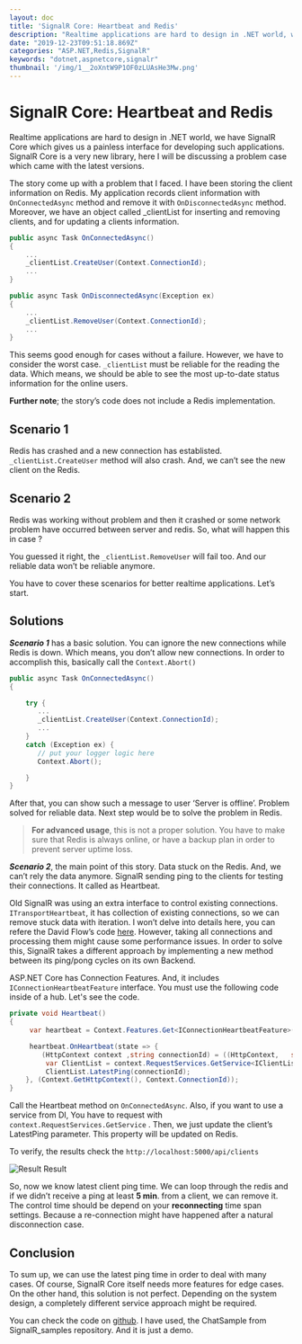 ```yaml
---
layout: doc
title: 'SignalR Core: Heartbeat and Redis'
description: "Realtime applications are hard to design in .NET world, we have SignalR Core which gives us a painless interface for developing such applications. SignalR Core is a very new library, here I will be discussing a problem case which came with the latest versions."
date: "2019-12-23T09:51:18.869Z"
categories: "ASP.NET,Redis,SignalR"
keywords: "dotnet,aspnetcore,signalr"
thumbnail: '/img/1__2oXntW9P1OF0zLUAsHe3Mw.png'
---
```


# SignalR Core: Heartbeat and Redis

Realtime applications are hard to design in .NET world, we have SignalR Core which gives us a painless interface for developing such applications. SignalR Core is a very new library, here I will be discussing a problem case which came with the latest versions.

The story come up with a problem that I faced. I have been storing the client information on Redis. My application records client information with `OnConnectedAsync` method and remove it with `OnDisconnectedAsync` method. Moreover, we have an object called \_clientList for inserting and removing clients, and for updating a clients information.

```csharp
public async Task OnConnectedAsync()  
{  
    ...  
    _clientList.CreateUser(Context.ConnectionId);  
    ...  
}

public async Task OnDisconnectedAsync(Exception ex)  
{  
    ...  
    _clientList.RemoveUser(Context.ConnectionId);  
    ...  
}
```

This seems good enough for cases without a failure. However, we have to consider the worst case. `_clientList` must be reliable for the reading the data. Which means, we should be able to see the most up-to-date status information for the online users.

**Further note**; the story’s code does not include a Redis implementation.

## Scenario 1

Redis has crashed and a new connection has establisted. `_clientList.CreateUser` method will also crash. And, we can’t see the new client on the Redis.

## Scenario 2

Redis was working without problem and then it crashed or some network problem have occurred between server and redis. So, what will happen this in case ?

You guessed it right, the `_clientList.RemoveUser` will fail too. And our reliable data won’t be reliable anymore.

You have to cover these scenarios for better realtime applications. Let’s start.

## Solutions

**_Scenario 1_** has a basic solution. You can ignore the new connections while Redis is down. Which means, you don’t allow new connections. In order to accomplish this, basically call the `Context.Abort()`

```csharp
public async Task OnConnectedAsync()  
{

    try {  
       ...  
       _clientList.CreateUser(Context.ConnectionId);  
       ...  
    }  
    catch (Exception ex) {  
       // put your logger logic here  
       Context.Abort();

    }  
}
```

After that, you can show such a message to user ‘Server is offline’. Problem solved for reliable data. Next step would be to solve the problem in Redis.

> **For advanced usage**, this is not a proper solution. You have to make sure that Redis is always online, or have a backup plan in order to prevent server uptime loss.

**_Scenario 2_**, the main point of this story. Data stuck on the Redis. And, we can’t rely the data anymore. SignalR sending ping to the clients for testing their connections. It called as Heartbeat.

Old SignalR was using an extra interface to control existing connections. `ITransportHeartbeat`, it has collection of existing connections, so we can remove stuck data with iteration. I won’t delve into details here, you can refere the David Flow’s code [here](https://github.com/DamianEdwards/NDCLondon2013/blob/master/UserPresence/PresenceMonitor.cs). However, taking all connections and processing them might cause some performance issues. In order to solve this, SignalR takes a different approach by implementing a new method between its ping/pong cycles on its own Backend.

ASP.NET Core has Connection Features. And, it includes `IConnectionHeartbeatFeature` interface. You must use the following code inside of a hub. Let's see the code.

```csharp
private void Heartbeat()  
{  
     var heartbeat = Context.Features.Get<IConnectionHeartbeatFeature>();

     heartbeat.OnHeartbeat(state => {  
        (HttpContext context ,string connectionId) = ((HttpContext,   string))state;  
         var ClientList = context.RequestServices.GetService<IClientList>();  
         ClientList.LatestPing(connectionId);  
    }, (Context.GetHttpContext(), Context.ConnectionId));  
}
```

Call the Heartbeat method on `OnConnectedAsync`. Also, if you want to use a service from DI, You have to request with `context.RequestServices.GetService` . Then, we just update the client’s LatestPing parameter. This property will be updated on Redis.

To verify, the results check the `http://localhost:5000/api/clients`

![Result](/img/1__2oXntW9P1OF0zLUAsHe3Mw.png)
Result

So, now we know latest client ping time. We can loop through the redis and if we didn’t receive a ping at least **5 min**. from a client, we can remove it. The control time should be depend on your **reconnecting** time span settings. Because a re-connection might have happened after a natural disconnection case.

## Conclusion

To sum up, we can use the latest ping time in order to deal with many cases. Of course, SignalR Core itself needs more features for edge cases. On the other hand, this solution is not perfect. Depending on the system design, a completely different service approach might be required.

You can check the code on [github](https://github.com/alimozdemir/medium/tree/master/SignalR/Heartbeat). I have used, the ChatSample from SignalR\_samples repository. And it is just a demo.
